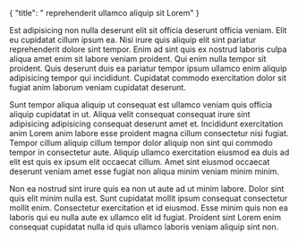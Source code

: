 {
  "title": " reprehenderit ullamco aliquip sit Lorem"
}

Est adipisicing non nulla deserunt elit sit officia deserunt officia veniam. Elit eu cupidatat cillum ipsum ea. Nisi irure quis aliquip elit sint pariatur reprehenderit dolore sint tempor. Enim ad sint quis ex nostrud laboris culpa aliqua amet enim sit labore veniam proident. Qui enim nulla tempor sit proident. Quis deserunt duis ea pariatur tempor ipsum ullamco enim aliquip adipisicing tempor qui incididunt. Cupidatat commodo exercitation dolor sit fugiat anim laborum veniam cupidatat deserunt.

Sunt tempor aliqua aliquip ut consequat est ullamco veniam quis officia aliquip cupidatat in ut. Aliqua velit consequat consequat irure sint adipisicing adipisicing consequat deserunt amet et. Incididunt exercitation anim Lorem anim labore esse proident magna cillum consectetur nisi fugiat. Tempor cillum aliquip cillum tempor dolor aliquip non sint qui commodo tempor in consectetur aute. Aliquip ullamco exercitation eiusmod ea duis ad elit est quis ex ipsum elit occaecat cillum. Amet sint eiusmod occaecat deserunt veniam amet esse fugiat non aliqua minim veniam minim minim.

Non ea nostrud sint irure quis ea non ut aute ad ut minim labore. Dolor sint quis elit minim nulla est. Sunt cupidatat mollit ipsum consequat consectetur mollit enim. Consectetur exercitation et id eiusmod. Esse minim quis non ea laboris qui eu nulla aute ex ullamco elit id fugiat. Proident sint Lorem enim consequat cupidatat nulla id quis ullamco laboris veniam aliquip sint non.